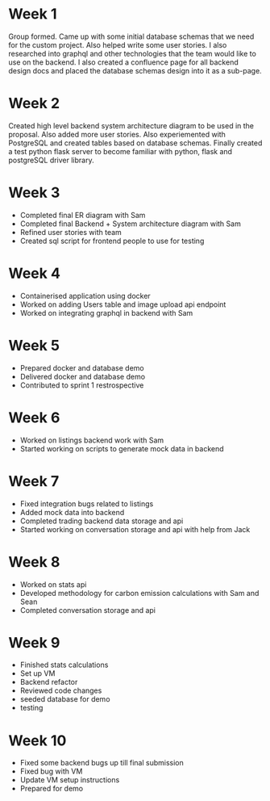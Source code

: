 # Week 1
Group formed. Came up with some initial database schemas that we need for the custom project. Also helped write some user stories. I also researched into graphql and other technologies that the team would like to use on the backend. I also created a confluence page for all backend design docs and placed the database schemas design into it as a sub-page.

# Week 2
Created high level backend system architecture diagram to be used in the proposal. Also added more user stories. Also experiemented with PostgreSQL and created tables based on database schemas. Finally created a test python flask server to become familiar with python, flask and postgreSQL driver library.

# Week 3
- Completed final ER diagram with Sam
- Completed final Backend + System architecture diagram with Sam
- Refined user stories with team
- Created sql script for frontend people to use for testing

# Week 4
- Containerised application using docker
- Worked on adding Users table and image upload api endpoint
- Worked on integrating graphql in backend with Sam

# Week 5
- Prepared docker and database demo
- Delivered docker and database demo
- Contributed to sprint 1 restrospective

# Week 6
- Worked on listings backend work with Sam
- Started working on scripts to generate mock data in backend

# Week 7
- Fixed integration bugs related to listings
- Added mock data into backend
- Completed trading backend data storage and api
- Started working on conversation storage and api with help from Jack

# Week 8
- Worked on stats api
- Developed methodology for carbon emission calculations with Sam and Sean
- Completed conversation storage and api

# Week 9
- Finished stats calculations
- Set up VM
- Backend refactor
- Reviewed code changes 
- seeded database for demo
- testing

# Week 10
- Fixed some backend bugs up till final submission
- Fixed bug with VM
- Update VM setup instructions
- Prepared for demo
